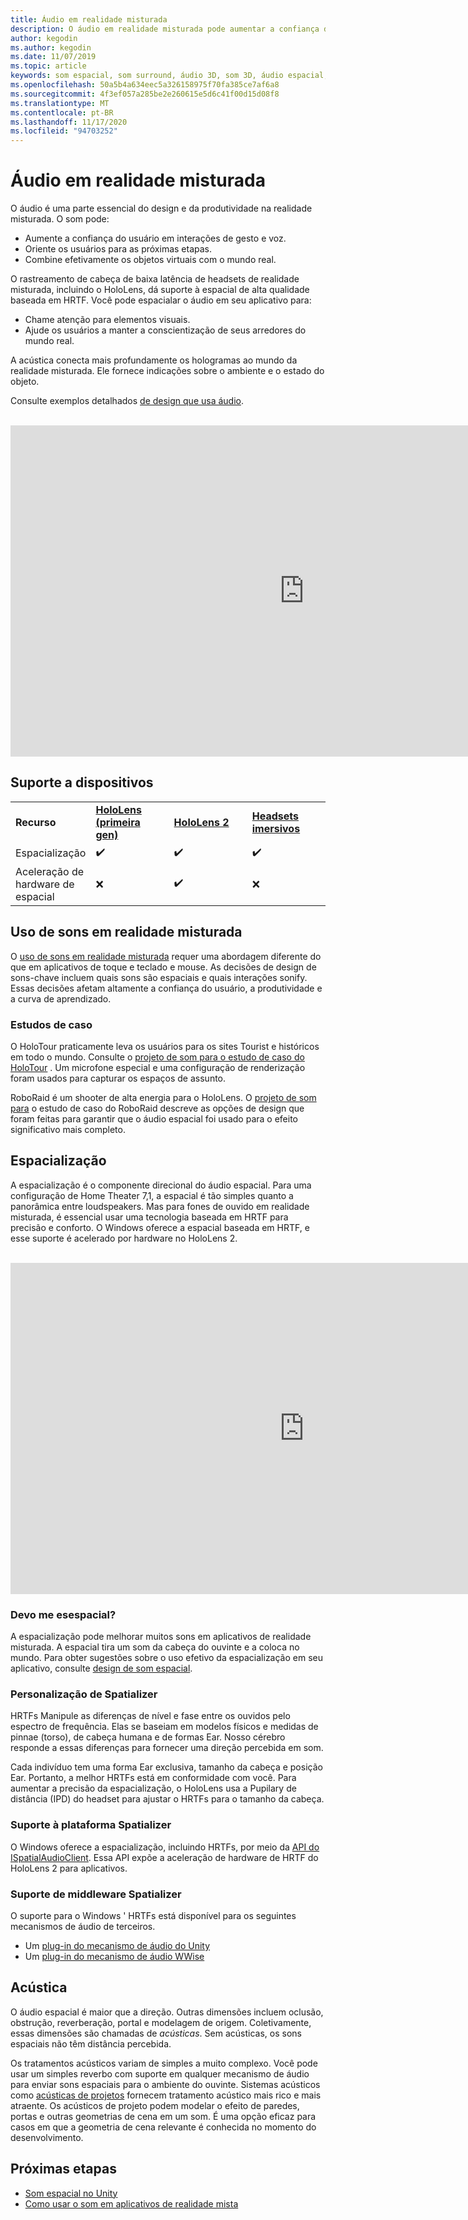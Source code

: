 ```yaml
---
title: Áudio em realidade misturada
description: O áudio em realidade misturada pode aumentar a confiança do usuário em interações de interface de usuário e aprofundar os usuários na experiência.
author: kegodin
ms.author: kegodin
ms.date: 11/07/2019
ms.topic: article
keywords: som espacial, som surround, áudio 3D, som 3D, áudio espacial, headset de realidade misturada, headset de realidade mista do Windows, headset de realidade virtual, HoloLens, MRTK, kit de ferramentas de realidade misturada, estudos de caso, acústica
ms.openlocfilehash: 50a5b4a634eec5a326158975f70fa385ce7af6a8
ms.sourcegitcommit: 4f3ef057a285be2e260615e5d6c41f00d15d08f8
ms.translationtype: MT
ms.contentlocale: pt-BR
ms.lasthandoff: 11/17/2020
ms.locfileid: "94703252"
---
```

# <a name="audio-in-mixed-reality"></a>Áudio em realidade misturada
O áudio é uma parte essencial do design e da produtividade na realidade misturada. O som pode:
* Aumente a confiança do usuário em interações de gesto e voz.
* Oriente os usuários para as próximas etapas.
* Combine efetivamente os objetos virtuais com o mundo real.

O rastreamento de cabeça de baixa latência de headsets de realidade misturada, incluindo o HoloLens, dá suporte à espacial de alta qualidade baseada em HRTF. Você pode espacialar o áudio em seu aplicativo para:
* Chame atenção para elementos visuais.
* Ajude os usuários a manter a conscientização de seus arredores do mundo real.

A acústica conecta mais profundamente os hologramas ao mundo da realidade misturada. Ele fornece indicações sobre o ambiente e o estado do objeto.

Consulte exemplos detalhados [de design que usa áudio](spatial-sound-design.md).

<br>

<iframe width="940" height="530" src="https://www.youtube.com/embed/PTPvx7mDon4" frameborder="0" allow="accelerometer; autoplay; encrypted-media; gyroscope; picture-in-picture" allowfullscreen></iframe>

## <a name="device-support"></a>Suporte a dispositivos

<table>
    <colgroup>
    <col width="25%" />
    <col width="25%" />
    <col width="25%" />
    <col width="25%" />
    </colgroup>
    <tr>
        <td><strong>Recurso</strong></td>
        <td><a href="../hololens-hardware-details.md"><strong>HoloLens (primeira gen)</strong></a></td>
        <td><a href="https://docs.microsoft.com/hololens/hololens2-hardware"><strong>HoloLens 2</strong></td>
        <td><a href="../discover/immersive-headset-hardware-details.md"><strong>Headsets imersivos</strong></a></td>
    </tr>
     <tr>
        <td>Espacialização</td>
        <td>✔️</td>
        <td>✔️</td>
        <td>✔️</td>
    </tr>
     <tr>
        <td>Aceleração de hardware de espacial</td>
        <td>❌</td>
        <td>✔️</td>
        <td>❌</td>
    </tr>
</table>

## <a name="use-of-sounds-in-mixed-reality"></a>Uso de sons em realidade misturada
O [uso de sons em realidade misturada](spatial-sound-design.md) requer uma abordagem diferente do que em aplicativos de toque e teclado e mouse. As decisões de design de sons-chave incluem quais sons são espaciais e quais interações sonify. Essas decisões afetam altamente a confiança do usuário, a produtividade e a curva de aprendizado.

### <a name="case-studies"></a>Estudos de caso
O HoloTour praticamente leva os usuários para os sites Tourist e históricos em todo o mundo. Consulte o [projeto de som para o estudo de caso do HoloTour](case-study-spatial-sound-design-for-holotour.md) . Um microfone especial e uma configuração de renderização foram usados para capturar os espaços de assunto.

RoboRaid é um shooter de alta energia para o HoloLens. O [projeto de som para](case-study-using-spatial-sound-in-roboraid.md) o estudo de caso do RoboRaid descreve as opções de design que foram feitas para garantir que o áudio espacial foi usado para o efeito significativo mais completo.

## <a name="spatialization"></a>Espacialização
A espacialização é o componente direcional do áudio espacial. Para uma configuração de Home Theater 7,1, a espacial é tão simples quanto a panorâmica entre loudspeakers. Mas para fones de ouvido em realidade misturada, é essencial usar uma tecnologia baseada em HRTF para precisão e conforto. O Windows oferece a espacial baseada em HRTF, e esse suporte é acelerado por hardware no HoloLens 2.

<br>

<iframe width="940" height="530" src="https://www.youtube.com/embed/aB3TDjYklmo" frameborder="0" allow="accelerometer; autoplay; encrypted-media; gyroscope; picture-in-picture" allowfullscreen></iframe>

### <a name="should-i-spatialize"></a>Devo me esespacial?
A espacialização pode melhorar muitos sons em aplicativos de realidade misturada. A espacial tira um som da cabeça do ouvinte e a coloca no mundo. Para obter sugestões sobre o uso efetivo da espacialização em seu aplicativo, consulte [design de som espacial](spatial-sound-design.md).

### <a name="spatializer-personalization"></a>Personalização de Spatializer
HRTFs Manipule as diferenças de nível e fase entre os ouvidos pelo espectro de frequência. Elas se baseiam em modelos físicos e medidas de pinnae (torso), de cabeça humana e de formas Ear. Nosso cérebro responde a essas diferenças para fornecer uma direção percebida em som.

Cada indivíduo tem uma forma Ear exclusiva, tamanho da cabeça e posição Ear. Portanto, a melhor HRTFs está em conformidade com você. Para aumentar a precisão da espacialização, o HoloLens usa a Pupilary de distância (IPD) do headset para ajustar o HRTFs para o tamanho da cabeça.

### <a name="spatializer-platform-support"></a>Suporte à plataforma Spatializer
O Windows oferece a espacialização, incluindo HRTFs, por meio da [API do ISpatialAudioClient](https://docs.microsoft.com/windows/win32/coreaudio/spatial-sound). Essa API expõe a aceleração de hardware de HRTF do HoloLens 2 para aplicativos.

### <a name="spatializer-middleware-support"></a>Suporte de middleware Spatializer
O suporte para o Windows ' HRTFs está disponível para os seguintes mecanismos de áudio de terceiros.
* Um [plug-in do mecanismo de áudio do Unity](../develop/unity/spatial-sound-in-unity.md)
* Um [plug-in do mecanismo de áudio WWise](https://www.audiokinetic.com/products/plug-ins/msspatial/)

## <a name="acoustics"></a>Acústica
O áudio espacial é maior que a direção. Outras dimensões incluem oclusão, obstrução, reverberação, portal e modelagem de origem. Coletivamente, essas dimensões são chamadas de *acústicas*. Sem acústicas, os sons espaciais não têm distância percebida.

Os tratamentos acústicos variam de simples a muito complexo. Você pode usar um simples reverbo com suporte em qualquer mecanismo de áudio para enviar sons espaciais para o ambiente do ouvinte. Sistemas acústicos como [acústicas de projetos](https://aka.ms/acoustics)  fornecem tratamento acústico mais rico e mais atraente. Os acústicos de projeto podem modelar o efeito de paredes, portas e outras geometrias de cena em um som. É uma opção eficaz para casos em que a geometria de cena relevante é conhecida no momento do desenvolvimento.

## <a name="next-steps"></a>Próximas etapas
- [Som espacial no Unity](../develop/unity/spatial-sound-in-unity.md)
- [Como usar o som em aplicativos de realidade mista](spatial-sound-design.md)
